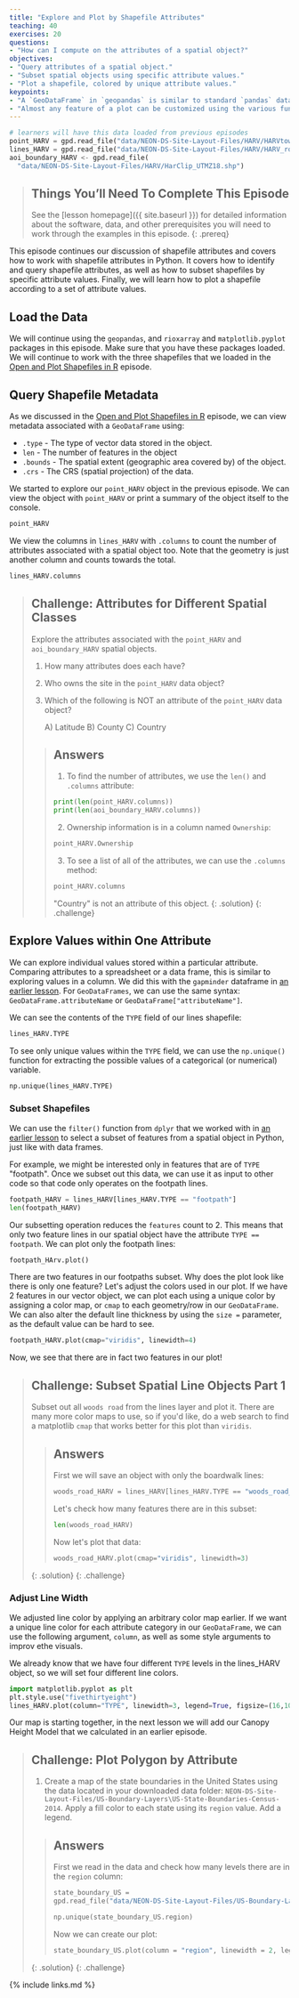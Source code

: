 ```yaml
---
title: "Explore and Plot by Shapefile Attributes"
teaching: 40
exercises: 20
questions:
- "How can I compute on the attributes of a spatial object?"
objectives:
- "Query attributes of a spatial object."
- "Subset spatial objects using specific attribute values."
- "Plot a shapefile, colored by unique attribute values."
keypoints:
- "A `GeoDataFrame` in `geopandas` is similar to standard `pandas` data frames and can be manipulated using the same functions."
- "Almost any feature of a plot can be customized using the various functions and options in the `matplotlib` package."
---
```


```python
# learners will have this data loaded from previous episodes
point_HARV = gpd.read_file("data/NEON-DS-Site-Layout-Files/HARV/HARVtower_UTM18N.shp")
lines_HARV = gpd.read_file("data/NEON-DS-Site-Layout-Files/HARV/HARV_roads.shp")
aoi_boundary_HARV <- gpd.read_file(
  "data/NEON-DS-Site-Layout-Files/HARV/HarClip_UTMZ18.shp")
```

> ## Things You’ll Need To Complete This Episode
> See the [lesson homepage]({{ site.baseurl }}) for detailed information about the software,
> data, and other prerequisites you will need to work through the examples in this episode.
{: .prereq}

This episode continues our discussion of shapefile attributes and 
covers how to work with shapefile attributes in Python. It covers how
to identify and query shapefile
attributes, as well as how to subset shapefiles by specific attribute values.
Finally, we will learn how to plot a shapefile according to a set of attribute
values.

## Load the Data
We will continue using the `geopandas`, and `rioxarray` and `matplotlib.pyplot` packages in this episode. Make sure that you have these packages loaded. We will
continue to work with the three shapefiles that we loaded in the
[Open and Plot Shapefiles in R]({{site.baseurl}}/09-vector-open-shapefile/) episode.

## Query Shapefile Metadata

As we discussed in the
[Open and Plot Shapefiles in R]({{site.baseurl}}/09-vector-open-shapefile/) episode,
we can view metadata associated with a `GeoDataFrame` using:

* `.type` - The type of vector data stored in the object.
* `len` - The number of features in the object
* `.bounds` - The spatial extent (geographic area covered by) 
of the object.
* `.crs` - The CRS (spatial projection) of the data.

We started to explore our `point_HARV` object in the previous episode.
We can view the object with `point_HARV` or print a summary of the object itself to the console.

```python
point_HARV
```

We view the columns in `lines_HARV` with `.columns` to count the number of attributes associated with a spatial object too. Note that the geometry is just another column and counts towards the total.

```python
lines_HARV.columns
```


> ## Challenge: Attributes for Different Spatial Classes
>
> Explore the attributes associated with the `point_HARV` and `aoi_boundary_HARV` spatial objects.
>
> 1. How many attributes does each have?
> 2. Who owns the site in the `point_HARV` data object?
> 3. Which of the following is NOT an attribute of the `point_HARV` data object?
>
>     A) Latitude      B) County     C) Country
>
> > ## Answers
> > 1) To find the number of attributes, we use the `len()` and `.columns` attribute: 
> > 
> > ```python
> > print(len(point_HARV.columns))
> > print(len(aoi_boundary_HARV.columns))
> > ```
> > 2) Ownership information is in a column named `Ownership`: 
> > ```python
> > point_HARV.Ownership
> > ```
> > 3) To see a list of all of the attributes, we can use the
> > `.columns` method: 
> > ```python
> > point_HARV.columns
> > ```
> > "Country" is not an attribute of this object. 
> {: .solution}
{: .challenge}

## Explore Values within One Attribute
We can explore individual values stored within a particular attribute.
Comparing attributes to a spreadsheet or a data frame, this is similar
to exploring values in a column. We did this with the `gapminder` dataframe in [an earlier lesson](https://rbavery/geosptial-python.github.io/gapminder.git). For `GeoDataFrames`, we can use the same syntax: `GeoDataFrame.attributeName` or `GeoDataFrame["attributeName"]`.

We can see the contents of the `TYPE` field of our lines shapefile:

```python
lines_HARV.TYPE
```

To see only unique values within the `TYPE` field, we can use the
`np.unique()` function for extracting the possible values of a
categorical (or numerical) variable.
```python
np.unique(lines_HARV.TYPE)
```

### Subset Shapefiles
We can use the `filter()` function from `dplyr` that we worked with in [an earlier lesson](https://datacarpentry.org/r-intro-geospatial/06-dplyr) to select a subset of features
from a spatial object in Python, just like with data frames.

For example, we might be interested only in features that are of `TYPE` "footpath". Once we subset out this data, we can use it as input to other code so that code only operates on the footpath lines.

```python
footpath_HARV = lines_HARV[lines_HARV.TYPE == "footpath"]
len(footpath_HARV)
```

Our subsetting operation reduces the `features` count to 2. This means
that only two feature lines in our spatial object have the attribute
`TYPE == footpath`. We can plot only the footpath lines:

```python
footpath_HArv.plot()
```

There are two features in our footpaths subset. Why does the plot look like
there is only one feature? Let's adjust the colors used in our plot. If we have
2 features in our vector object, we can plot each using a unique color by
assigning a color map, or `cmap` to each geometry/row in our `GeoDataFrame`. 
We can also alter the default line thickness by using the `size =` parameter, 
as the default value can be hard to see. 

```python
footpath_HARV.plot(cmap="viridis", linewidth=4)
```

Now, we see that there are in fact two features in our plot!

> ## Challenge: Subset Spatial Line Objects Part 1
> 
> Subset out all `woods road` from the lines layer and plot it.
> There are many more color maps to use, so if you'd like, do a web search to 
> find a matplotlib `cmap` that works better for this plot than `viridis`.
> 
> > ## Answers
> > 
> > First we will save an object with only the boardwalk lines:
> > ```python
> > woods_road_HARV = lines_HARV[lines_HARV.TYPE == "woods_road_HARV"]
> > ```
> > Let's check how many features there are in this subset: 
> > ```python
> > len(woods_road_HARV)
> > ```
> > Now let's plot that data: 
> > ```python
> > woods_road_HARV.plot(cmap="viridis", linewidth=3)
> > ```
> > 
> {: .solution}
{: .challenge}


### Adjust Line Width
We adjusted line color by applying an arbitrary color map earlier. If we want a unique line color for each attribute category
in our `GeoDataFrame`, we can use the following argument, `column`, as well as some style arguments to improv ethe visuals.

We already know that we have four different `TYPE` levels in the lines_HARV object, so we will set four different line colors.

```python
import matplotlib.pyplot as plt
plt.style.use("fivethirtyeight")
lines_HARV.plot(column="TYPE", linewidth=3, legend=True, figsize=(16,10))
```

Our map is starting together, in the next lesson we will add our Canopy Height Model that we calculated in an earlier episode.

> ## Challenge: Plot Polygon by Attribute
>
> 1. Create a map of the state boundaries in the United States using the data
> located in your downloaded data folder: `NEON-DS-Site-Layout-Files/US-Boundary-Layers\US-State-Boundaries-Census-2014`.
> Apply a fill color to each state using its `region` value. Add a legend.
>
> > ## Answers
> > First we read in the data and check how many levels there are
> > in the `region` column:
> > ```python
> > state_boundary_US =
> > gpd.read_file("data/NEON-DS-Site-Layout-Files/US-Boundary-Layers/US-State-Boundaries-Census-2014.shp")
> > 
> > np.unique(state_boundary_US.region)
> > ```
> >
> > Now we can create our plot: 
> > ```python
> > state_boundary_US.plot(column = "region", linewidth = 2, legend = True, figsize=(20,5))
> > ```
> {: .solution}
{: .challenge}


{% include links.md %}

